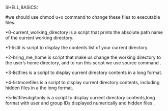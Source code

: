 SHELL,BASICS:

#we should use chmod u+x command to  change these files to executable files.

*0-current_working_directory is a script that prints the absolute path name of the current working directory.

*1-listit is script to display the contents list of your current directory.

*2-bring_me_home is script that make us change the working directory to the user’s home directory, and to run this script we use source command .

*3-listfiles is a script to display current directory contents in a long format.

*4-listmorefiles is a script to display current directory contents, including hidden files in a the long format.

*5-listfilesdigitonly is a script to display current directory contents,long format with user and group IDs displayed numerically and hidden files .

